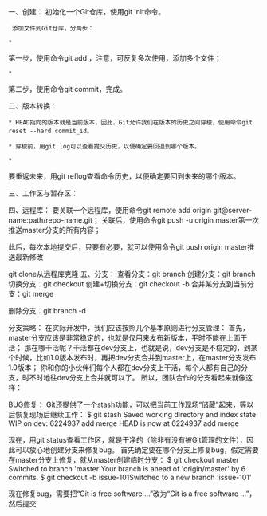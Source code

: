 一、创建：
     初始化一个Git仓库，使用git init命令。

     添加文件到Git仓库，分两步：

	* 
第一步，使用命令git add <file>，注意，可反复多次使用，添加多个文件；

	* 
第二步，使用命令git commit，完成。


二、版本转换：
     
	* HEAD指向的版本就是当前版本，因此，Git允许我们在版本的历史之间穿梭，使用命令git reset --hard commit_id。

	* 穿梭前，用git log可以查看提交历史，以便确定要回退到哪个版本。

	* 
要重返未来，用git reflog查看命令历史，以便确定要回到未来的哪个版本。


三、工作区与暂存区：
     
四、远程库：
     要关联一个远程库，使用命令git remote add origin git@server-name:path/repo-name.git；
关联后，使用命令git push -u origin master第一次推送master分支的所有内容；

此后，每次本地提交后，只要有必要，就可以使用命令git push origin master推送最新修改

git clone从远程库克隆
五、分支：
     查看分支：git branch
创建分支：git branch <name>
切换分支：git checkout <name>
创建+切换分支：git checkout -b <name>
合并某分支到当前分支：git merge <name>

删除分支：git branch -d <name>

分支策略：
在实际开发中，我们应该按照几个基本原则进行分支管理：
首先，master分支应该是非常稳定的，也就是仅用来发布新版本，平时不能在上面干活；
那在哪干活呢？干活都在dev分支上，也就是说，dev分支是不稳定的，到某个时候，比如1.0版本发布时，再把dev分支合并到master上，在master分支发布1.0版本；
你和你的小伙伴们每个人都在dev分支上干活，每个人都有自己的分支，时不时地往dev分支上合并就可以了。
所以，团队合作的分支看起来就像这样：


BUG修复：
Git还提供了一个stash功能，可以把当前工作现场“储藏”起来，等以后恢复现场后继续工作：
$ git stash
Saved working directory and index state WIP on dev: 6224937 add merge
HEAD is now at 6224937 add merge

现在，用git status查看工作区，就是干净的（除非有没有被Git管理的文件），因此可以放心地创建分支来修复bug。
首先确定要在哪个分支上修复bug，假定需要在master分支上修复，就从master创建临时分支：
$ git checkout master
Switched to branch 'master'Your branch is ahead of 'origin/master' by 6 commits.
$ git checkout -b issue-101Switched to a new branch 'issue-101'

现在修复bug，需要把“Git is free software ...”改为“Git is a free software ...”，然后提交

